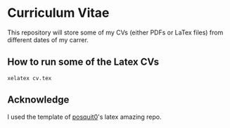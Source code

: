 # Curriculum Vitae

This repository will store some of my CVs (either PDFs or LaTex files) from different dates of my
carrer.

## How to run some of the Latex CVs

```shell
xelatex cv.tex
```

## Acknowledge

I used the template of [posquit0](https://github.com/posquit0/Awesome-CV)'s latex amazing repo.